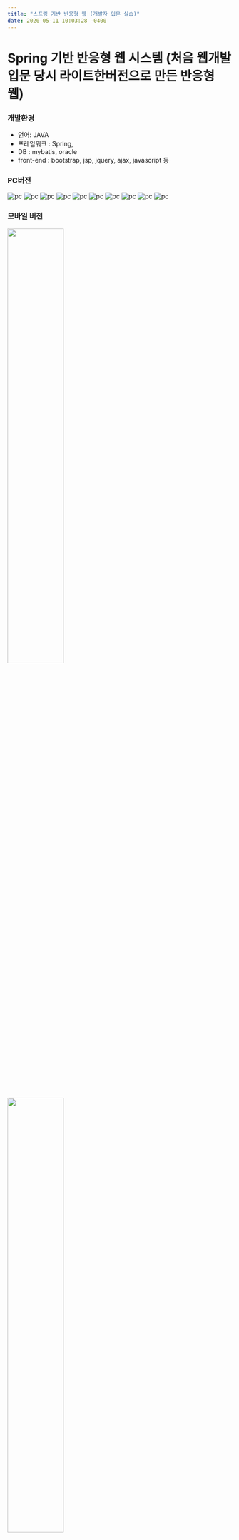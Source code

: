 ```yaml
---
title: "스프링 기반 반응형 웹 (개발자 입문 실습)"
date: 2020-05-11 10:03:28 -0400 
---
```


# Spring 기반 반응형 웹 시스템 (처음 웹개발 입문 당시 라이트한버전으로 만든 반응형 웹)

### 개발환경
 - 언어: JAVA
 - 프레임워크 :  Spring,
 - DB : mybatis, oracle
 - front-end : bootstrap, jsp, jquery, ajax, javascript 등


### PC버전

![pc](https://user-images.githubusercontent.com/12209348/40291632-053439c2-5d01-11e8-8506-63d44101d658.png)
![pc](https://user-images.githubusercontent.com/12209348/40291634-05a1f0fc-5d01-11e8-9553-066ffe2d7264.png)
![pc](https://user-images.githubusercontent.com/12209348/40291635-05d90cd6-5d01-11e8-9a04-2ea856e4542b.png)
![pc](https://user-images.githubusercontent.com/12209348/40291640-06f16348-5d01-11e8-9867-f76fe91f86a8.png)
![pc](https://user-images.githubusercontent.com/12209348/40291643-0781111e-5d01-11e8-9118-5fd34bec53ac.png)
![pc](https://user-images.githubusercontent.com/12209348/40291647-084d7286-5d01-11e8-91cd-6c89cc0968dc.png)
![pc](https://user-images.githubusercontent.com/12209348/40291645-07f04318-5d01-11e8-89de-ca0b4c1cc943.png)
![pc](https://user-images.githubusercontent.com/12209348/40291625-0441f31a-5d01-11e8-8fb3-92b4fe60af7d.png)
![pc](https://user-images.githubusercontent.com/12209348/40291628-049fabb8-5d01-11e8-8a33-e49f307f65aa.PNG)
![pc](https://user-images.githubusercontent.com/12209348/40291629-04d5ed4a-5d01-11e8-9550-f31a3311c4ba.png)

### 모바일 버전
<img src="https://user-images.githubusercontent.com/12209348/40291624-040ea1c2-5d01-11e8-9bf7-06da4e53b160.png" height="50%" width="50%">
<img src="https://user-images.githubusercontent.com/12209348/40291626-046ed3ee-5d01-11e8-992c-b38c13852027.PNG" height="50%" width="50%">
<img src="https://user-images.githubusercontent.com/12209348/40291637-063fa946-5d01-11e8-9048-57d5c183dc8e.PNG" height="50%" width="50%">
<img src="https://user-images.githubusercontent.com/12209348/40291638-06724d74-5d01-11e8-953b-a49961c47060.png" height="50%" width="50%">
<img src="https://user-images.githubusercontent.com/12209348/40291636-0609a4f4-5d01-11e8-891a-61e6db79cd59.png" height="50%" width="50%">
<img src="https://user-images.githubusercontent.com/12209348/40291633-0571d6c4-5d01-11e8-8436-13b1b1adc125.png" height="50%" width="50%">
<img src="https://user-images.githubusercontent.com/12209348/40291639-06ba8d28-5d01-11e8-9904-70a016f3e708.png" height="50%" width="50%">
<img src="https://user-images.githubusercontent.com/12209348/40291644-07b10db0-5d01-11e8-8625-ccca423ef176.png" height="50%" width="50%">
<img src="https://user-images.githubusercontent.com/12209348/40291641-0721751a-5d01-11e8-9db1-161a2d21314f.png" height="50%" width="50%">
<img src="https://user-images.githubusercontent.com/12209348/40291631-0507b820-5d01-11e8-8a49-66ed38d90804.png" height="50%" width="50%">
<img src="https://user-images.githubusercontent.com/12209348/40291646-081d55f6-5d01-11e8-9405-06130866afc0.png" height="50%" width="50%">

## 개발 완료 내역
 - 풀캘린더 수정, 게시글 UTF-8바이트 수 체크 수정<br>
 - 풀캘린더 API 적용, 게시글 쓰기 바이트 수 체크 추가 <br>
 - 풀캘린더 적용 및 엑셀 다운로드 수정<br>
 - 엑셀 다운로드 로직 영역이동 및 소스 수정<br>
 - 비밀번호 찾기 SMTP 전송용 bean 계정정보 수정 ,비밀번호 분실시 이메일 찾기 완료<br>
 - SMTP 비밀번호 분실(프론트로직 수정), 엑셀 다운로드(로우설정,쿼리문 등)<br>
 - 엑셀 다운로드 스크립트 추가, 회원정보리스트 소스 수정, 엑셀 다운로드 로직<br>
 - 회원정보 게시판 생성, 회원정보 페이지 페이징처리, poi 라이브러리 적용,<br>
 - 아이디 중복체크 ,정규표현식,관리자 기능 강화 (회원리스트 조회, 엑셀파일 다운로드)<br>
 - 게시판 리스트 재갱신(수정),카테고리별 조회,로그인 계정 게시글만 삭제처리(수정),조회수(수정)<br>
 - 게시판수정(쿼리,프론트),모달창 닫고 리스트 갱신,게시글 삽입 textarea, 태그 제거<br>
 - 톰캣 컨텍스트 변경,시큐리티 로그아웃 세션처리,시큐리티 로그인 에러리턴 수정,게시글 삽입, 게시글삭제<br>
 - 비밀번호 정규식,아이디 중복체크,게시글 삽입<br>
 - 프로젝트명 수정,회원가입(중복체크,정규식)완료<br>
 - 전자정부 프레임워크 페이징 처리,코드정리 ,주석정리<br>
 - DB 게시판 테이블 변경,게시글 상세 페이지,회원가입,롤링 이벤트<br>
